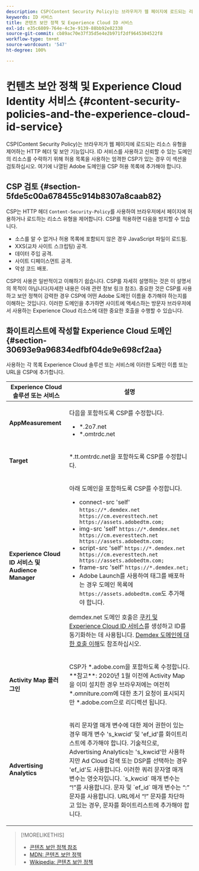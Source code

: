 ```yaml
---
description: CSP(Content Security Policy)는 브라우저가 웹 페이지에 로드되는 리소스 유형을 제어하는 HTTP 헤더 및 보안 기능입니다. ID 서비스를 사용하고 신뢰할 수 있는 도메인의 리소스를 수락하기 위해 허용 목록을 사용하는 엄격한 CSP가 있는 경우 이 섹션을 검토하십시오. 여기에 나열된 Adobe 도메인을 CSP 허용 목록에 추가해야 합니다.
keywords: ID 서비스
title: 콘텐츠 보안 정책 및 Experience Cloud ID 서비스
exl-id: e35c6809-764e-4c3e-9139-88bb92e82338
source-git-commit: cb89ac70e37f35d5e4e2b971f2df9645304522f8
workflow-type: tm+mt
source-wordcount: '547'
ht-degree: 100%

---
```


# 컨텐츠 보안 정책 및 Experience Cloud Identity 서비스 {#content-security-policies-and-the-experience-cloud-id-service}

CSP(Content Security Policy)는 브라우저가 웹 페이지에 로드되는 리소스 유형을 제어하는 HTTP 헤더 및 보안 기능입니다. ID 서비스를 사용하고 신뢰할 수 있는 도메인의 리소스를 수락하기 위해 허용 목록을 사용하는 엄격한 CSP가 있는 경우 이 섹션을 검토하십시오. 여기에 나열된 Adobe 도메인을 CSP 허용 목록에 추가해야 합니다.

## CSP 검토 {#section-5fde5c00a678455c914b8307a8caab82}

CSP는 HTTP 헤더 `Content-Security-Policy`를 사용하여 브라우저에서 페이지에 허용하거나 로드하는 리소스 유형을 제어합니다. CSP를 적용하면 다음을 방지할 수 있습니다.

* 소스를 알 수 없거나 허용 목록에 포함되지 않은 경우 JavaScript 파일이 로드됨.
* XXS(교차 사이트 스크립팅) 공격.
* 데이터 주입 공격.
* 사이트 디페이스먼트 공격.
* 악성 코드 배포.

CSP의 사용은 일반적이고 이해하기 쉽습니다. CSP를 자세히 설명하는 것은 이 설명서의 목적이 아닙니다(자세한 내용은 아래 관련 정보 링크 참조). 중요한 것은 CSP를 사용하고 보안 정책이 강력한 경우 CSP에 어떤 Adobe 도메인 이름을 추가해야 하는지를 이해하는 것입니다. 이러한 도메인을 추가하면 사이트에 액세스하는 방문자 브라우저에서 사용하는 Experience Cloud 리소스에 대한 중요한 호출을 수행할 수 있습니다.

## 화이트리스트에 작성할 Experience Cloud 도메인 {#section-30693e9a96834edfbf04de9e698cf2aa}

사용하는 각 목록 Experience Cloud 솔루션 또는 서비스에 이러한 도메인 이름 또는 URL을 CSP에 추가합니다.

<table id="table_EC9FC999A62D4B7A830CE73B0AB9EF3C"> 
 <thead> 
  <tr> 
   <th colname="col1" class="entry"> Experience Cloud 솔루션 또는 서비스 </th> 
   <th colname="col2" class="entry"> 설명 </th> 
  </tr> 
 </thead>
 <tbody> 
  <tr> 
   <td colname="col1"> <p> <b>AppMeasurement</b> </p> </td> 
   <td colname="col2"> <p>다음을 포함하도록 CSP를 수정합니다. </p> <p> 
     <ul id="ul_7522AE83A03A4115A84DF5B32D6DD79B"> 
      <li id="li_AB1EC161FB154BEDA1BEFE76C8A38A90"> <span class="codeph"> *.2o7.net</span> </li> 
      <li id="li_4B12A283716746949201528CD6AF529E"> <span class="codeph"> *.omtrdc.net</span> </li> 
     </ul> </p> </td> 
  </tr> 
  <tr> 
   <td colname="col1"> <p> <b>Target</b> </p> </td> 
   <td colname="col2"> <p><span class="codeph">*.tt.omtrdc.net</span>을 포함하도록 CSP를 수정합니다. </p> </td> 
  </tr> 
  <tr> 
   <td colname="col1"> <p> <b>Experience Cloud ID 서비스 및 Audience Manager</b> </p> </td> 
   <td colname="col2"> <p>아래 도메인을 포함하도록 CSP를 수정합니다.</p> 
   <p><ul>
   <li>connect-src 'self' <code>https://*.demdex.net https://cm.everesttech.net https://assets.adobedtm.com;</code></li>
   <li>img-src 'self' <code>https://*.demdex.net https://cm.everesttech.net https://assets.adobedtm.com;</code></li>
   <li>script-src 'self' <code>https://*.demdex.net https://cm.everesttech.net https://assets.adobedtm.com;</code></li>
   <li>frame-src 'self' <code>https://*.demdex.net;</code></li>
   <li>Adobe Launch를 사용하여 태그를 배포하는 경우 도메인 목록에 <code>https://assets.adobedtm.com</code>도 추가해야 합니다.</li></ul></p> <p><span class="codeph">demdex.net</span> 도메인 호출은 <a href="../introduction/cookies.md" format="dita" scope="local">쿠키 및 Experience Cloud ID 서비스</a>를 생성하고 ID를 동기화하는 데 사용됩니다. <a href="https://experienceleague.adobe.com/docs/audience-manager/user-guide/reference/demdex-calls.html?lang=ko-KR" format="https" scope="external">Demdex 도메인에 대한 호출 이해</a>도 참조하십시오. </p> </td> </tr> 
 <tr>
 <td colname="col1"> <p> <b>Activity Map 플러그인</b> </p> </td> 
 <td colname="col2"> <p>CSP가 *.adobe.com을 포함하도록 수정합니다. **참고**: 2020년 1월 이전에 Activity Map을 이미 설치한 경우 브라우저에는 여전히 *.omniture.com에 대한 초기 요청이 표시되지만 *.adobe.com으로 리디렉션 됩니다. </p></td> 
 </tr>
 <tr>
 <td colname="col1"> <p> <b>Advertising Analytics</b> </p> </td> 
 <td colname="col2"> <p>쿼리 문자열 매개 변수에 대한 제어 권한이 있는 경우 매개 변수 's_kwcid' 및 'ef_id'를 화이트리스트에 추가해야 합니다. 기술적으로, Advertising Analytics는 's_kwcid'만 사용하지만 Ad Cloud 검색 또는 DSP를 선택하는 경우 'ef_id'도 사용합니다. 이러한 쿼리 문자열 매개 변수는 영숫자입니다. `s_kwcid` 매개 변수는 “!”를 사용합니다. 문자 및 `ef_id` 매개 변수는 “:” 문자를 사용합니다. URL에서 “!” 문자를 차단하고 있는 경우, 문자를 화이트리스트에 추가해야 합니다.</p></td> 
 </tr>
 </tbody> 
</table>

>[!MORELIKETHIS]
>
>* [콘텐츠 보안 정책 참조](https://content-security-policy.com/)
>* [MDN: 콘텐츠 보안 정책](https://developer.mozilla.org/ko-KR/docs/Web/HTTP/CSP)
>* [Wikipedia: 콘텐츠 보안 정책](https://en.wikipedia.org/wiki/Content_Security_Policy)

